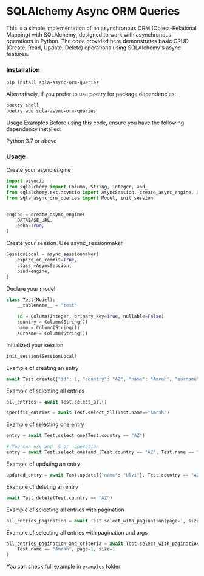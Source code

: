 # SQLAlchemy Async ORM Queries
This is a simple implementation of an asynchronous ORM (Object-Relational Mapping) with SQLAlchemy, designed to work with asynchronous operations in Python. The code provided here demonstrates basic CRUD (Create, Read, Update, Delete) operations using SQLAlchemy's async features.

### Installation
```sh
pip install sqla-async-orm-queries
```

Alternatively, if you prefer to use poetry for package dependencies:
```sh
poetry shell
poetry add sqla-async-orm-queries
```

Usage Examples
Before using this code, ensure you have the following dependency installed:

Python 3.7 or above

### Usage

Create your async engine 
```python
import asyncio
from sqlalchemy import Column, String, Integer, and_
from sqlalchemy.ext.asyncio import AsyncSession, create_async_engine, async_sessionmaker
from sqla_async_orm_queries import Model, init_session


engine = create_async_engine(
    DATABASE_URL,
    echo=True,
)
```
Create your session. Use async_sessionmaker
```python
SessionLocal = async_sessionmaker(
    expire_on_commit=True,
    class_=AsyncSession,
    bind=engine,
)
```

Declare your model
```python
class Test(Model):
    __tablename__ = "test"

    id = Column(Integer, primary_key=True, nullable=False)
    country = Column(String())
    name = Column(String())
    surname = Column(String())
```

Initialized your session
```python
init_session(SessionLocal)
```

Example of creating an entry
```python
await Test.create({"id": 1, "country": "AZ", "name": "Amrah", "surname": "Baghirov"})
```

Example of selecting all entries
```python
all_entries = await Test.select_all()

specific_entries = await Test.select_all(Test.name=="Amrah")
```

Example of selecting one entry
```python
entry = await Test.select_one(Test.country == "AZ")

# You can use and_ & or_ operation
entry = await Test.select_one(and_(Test.country == "AZ", Test.name == "Amrah"))
```

Example of updating an entry
```python
updated_entry = await Test.update({"name": "Ulvi"}, Test.country == "AZ")
```

Example of deleting an entry
```python
await Test.delete(Test.country == "AZ")
```

Example of selecting all entries with pagination
```python
all_entries_pagination = await Test.select_with_pagination(page=1, size=1)
```

Example of selecting all entries with pagination and args
```python
all_entries_pagination_and_criteria = await Test.select_with_pagination(
    Test.name == "Amrah", page=1, size=1
)
```


You can check full example in `examples` folder